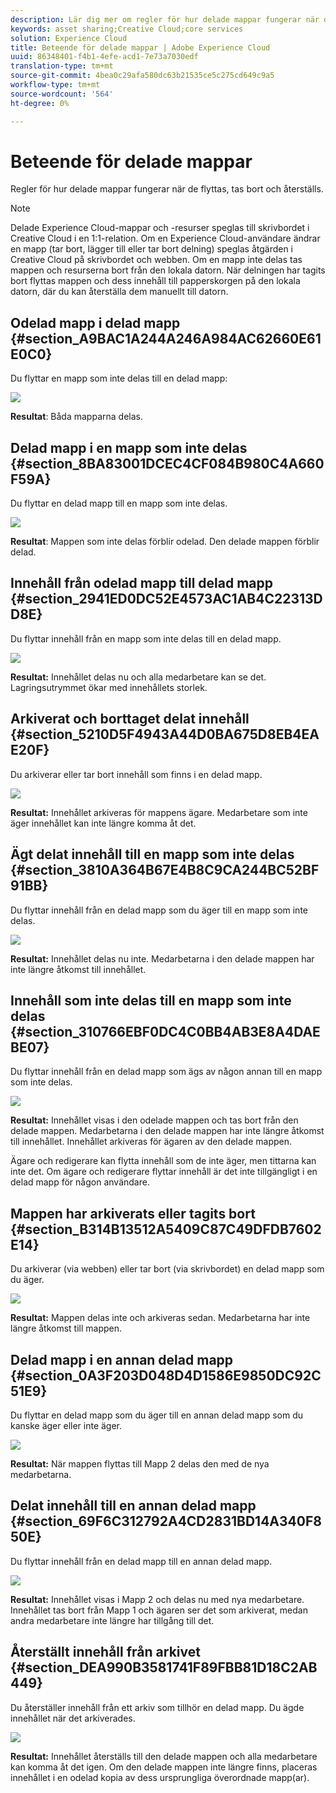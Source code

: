 ```yaml
---
description: Lär dig mer om regler för hur delade mappar fungerar när de flyttas, tas bort och återställs i Experience Cloud.
keywords: asset sharing;Creative Cloud;core services
solution: Experience Cloud
title: Beteende för delade mappar | Adobe Experience Cloud
uuid: 86348401-f4b1-4efe-acd1-7e73a7030edf
translation-type: tm+mt
source-git-commit: 4bea0c29afa580dc63b21535ce5c275cd649c9a5
workflow-type: tm+mt
source-wordcount: '564'
ht-degree: 0%

---
```



# Beteende för delade mappar

Regler för hur delade mappar fungerar när de flyttas, tas bort och återställs.

>[!NOTE]
>
>Delade Experience Cloud-mappar och -resurser speglas till skrivbordet i Creative Cloud i en 1:1-relation. Om en Experience Cloud-användare ändrar en mapp (tar bort, lägger till eller tar bort delning) speglas åtgärden i Creative Cloud på skrivbordet och webben. Om en mapp inte delas tas mappen och resurserna bort från den lokala datorn. När delningen har tagits bort flyttas mappen och dess innehåll till papperskorgen på den lokala datorn, där du kan återställa dem manuellt till datorn.

## Odelad mapp i delad mapp {#section_A9BAC1A244A246A984AC62660E61E0C0}

Du flyttar en mapp som inte delas till en delad mapp:

![](assets/01_assets_move.png)

**Resultat**: Båda mapparna delas.

## Delad mapp i en mapp som inte delas {#section_8BA83001DCEC4CF084B980C4A660F59A}

Du flyttar en delad mapp till en mapp som inte delas.

![](assets/02_assets_move.png)

**Resultat**: Mappen som inte delas förblir odelad. Den delade mappen förblir delad.

## Innehåll från odelad mapp till delad mapp {#section_2941ED0DC52E4573AC1AB4C22313DD8E}

Du flyttar innehåll från en mapp som inte delas till en delad mapp.

![](assets/03_assets_move.png)

**Resultat:** Innehållet delas nu och alla medarbetare kan se det. Lagringsutrymmet ökar med innehållets storlek.

## Arkiverat och borttaget delat innehåll {#section_5210D5F4943A44D0BA675D8EB4EAE20F}

Du arkiverar eller tar bort innehåll som finns i en delad mapp.

![](assets/04_assets_move.png)

**Resultat:** Innehållet arkiveras för mappens ägare. Medarbetare som inte äger innehållet kan inte längre komma åt det.

## Ägt delat innehåll till en mapp som inte delas {#section_3810A364B67E4B8C9CA244BC52BF91BB}

Du flyttar innehåll från en delad mapp som du äger till en mapp som inte delas.

![](assets/05_assets_move.png)

**Resultat:** Innehållet delas nu inte. Medarbetarna i den delade mappen har inte längre åtkomst till innehållet.

## Innehåll som inte delas till en mapp som inte delas {#section_310766EBF0DC4C0BB4AB3E8A4DAEBE07}

Du flyttar innehåll från en delad mapp som ägs av någon annan till en mapp som inte delas.

![](assets/06_assets_move.png)

**Resultat:** Innehållet visas i den odelade mappen och tas bort från den delade mappen. Medarbetarna i den delade mappen har inte längre åtkomst till innehållet. Innehållet arkiveras för ägaren av den delade mappen.

Ägare och redigerare kan flytta innehåll som de inte äger, men tittarna kan inte det. Om ägare och redigerare flyttar innehåll är det inte tillgängligt i en delad mapp för någon användare.

## Mappen har arkiverats eller tagits bort {#section_B314B13512A5409C87C49DFDB7602E14}

Du arkiverar (via webben) eller tar bort (via skrivbordet) en delad mapp som du äger.

![](assets/07_assets_move.png)

**Resultat:** Mappen delas inte och arkiveras sedan. Medarbetarna har inte längre åtkomst till mappen.

## Delad mapp i en annan delad mapp {#section_0A3F203D048D4D1586E9850DC92C51E9}

Du flyttar en delad mapp som du äger till en annan delad mapp som du kanske äger eller inte äger.

![](assets/09_assets_move.png)

**Resultat:** När mappen flyttas till Mapp 2 delas den med de nya medarbetarna.

## Delat innehåll till en annan delad mapp {#section_69F6C312792A4CD2831BD14A340F850E}

Du flyttar innehåll från en delad mapp till en annan delad mapp.

![](assets/11_assets_move.png)

**Resultat:** Innehållet visas i Mapp 2 och delas nu med nya medarbetare. Innehållet tas bort från Mapp 1 och ägaren ser det som arkiverat, medan andra medarbetare inte längre har tillgång till det.

## Återställt innehåll från arkivet {#section_DEA990B3581741F89FBB81D18C2AB449}

Du återställer innehåll från ett arkiv som tillhör en delad mapp. Du ägde innehållet när det arkiverades.

![](assets/12_assets_move.png)

**Resultat:** Innehållet återställs till den delade mappen och alla medarbetare kan komma åt det igen. Om den delade mappen inte längre finns, placeras innehållet i en odelad kopia av dess ursprungliga överordnade mapp(ar).
